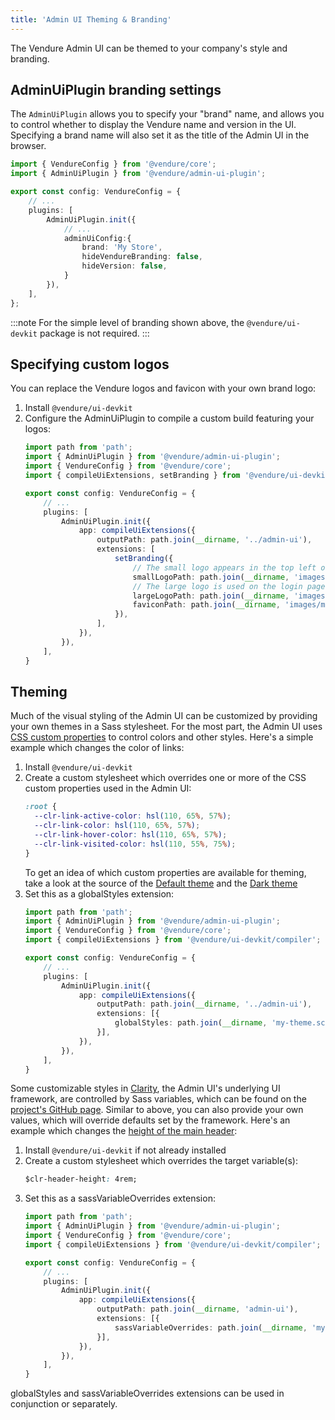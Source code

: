 ```yaml
---
title: 'Admin UI Theming & Branding'
---
```


The Vendure Admin UI can be themed to your company's style and branding.
    
## AdminUiPlugin branding settings

The `AdminUiPlugin` allows you to specify your "brand" name, and allows you to control whether to display the Vendure name and version in the UI. Specifying a brand name will also set it as the title of the Admin UI in the browser.

```ts title="src/vendure-config.ts"
import { VendureConfig } from '@vendure/core';
import { AdminUiPlugin } from '@vendure/admin-ui-plugin';

export const config: VendureConfig = {
    // ...
    plugins: [
        AdminUiPlugin.init({
            // ...
            adminUiConfig:{
                brand: 'My Store',
                hideVendureBranding: false,
                hideVersion: false,
            }
        }),
    ],
};
```

:::note
For the simple level of branding shown above, the `@vendure/ui-devkit` package is not required.
:::

## Specifying custom logos

You can replace the Vendure logos and favicon with your own brand logo:

1. Install `@vendure/ui-devkit`
2. Configure the AdminUiPlugin to compile a custom build featuring your logos:
    ```ts title="src/vendure-config.ts"
    import path from 'path';
    import { AdminUiPlugin } from '@vendure/admin-ui-plugin';
    import { VendureConfig } from '@vendure/core';
    import { compileUiExtensions, setBranding } from '@vendure/ui-devkit/compiler';
    
    export const config: VendureConfig = {
        // ...
        plugins: [
            AdminUiPlugin.init({
                app: compileUiExtensions({
                    outputPath: path.join(__dirname, '../admin-ui'),
                    extensions: [
                        setBranding({
                            // The small logo appears in the top left of the screen  
                            smallLogoPath: path.join(__dirname, 'images/my-logo-sm.png'),
                            // The large logo is used on the login page  
                            largeLogoPath: path.join(__dirname, 'images/my-logo-lg.png'),
                            faviconPath: path.join(__dirname, 'images/my-favicon.ico'),
                        }),
                    ],
                }),
            }),
        ],
    }
    ```

## Theming

Much of the visual styling of the Admin UI can be customized by providing your own themes in a Sass stylesheet. For the most part, the Admin UI uses [CSS custom properties](https://developer.mozilla.org/en-US/docs/Web/CSS/--*) to control colors and other styles. Here's a simple example which changes the color of links:

1. Install `@vendure/ui-devkit`
2. Create a custom stylesheet which overrides one or more of the CSS custom properties used in the Admin UI:
    ```css title="my-theme.scss"
    :root {
      --clr-link-active-color: hsl(110, 65%, 57%);
      --clr-link-color: hsl(110, 65%, 57%);
      --clr-link-hover-color: hsl(110, 65%, 57%);
      --clr-link-visited-color: hsl(110, 55%, 75%);
    }
    ```
   To get an idea of which custom properties are available for theming, take a look at the source of the [Default theme](https://github.com/vendure-ecommerce/vendure/tree/master/packages/admin-ui/src/lib/static/styles/theme/default.scss) and the [Dark theme](https://github.com/vendure-ecommerce/vendure/tree/master/packages/admin-ui/src/lib/static/styles/theme/dark.scss)
3. Set this as a globalStyles extension:   
    ```ts title="src/vendure-config.ts"
    import path from 'path';
    import { AdminUiPlugin } from '@vendure/admin-ui-plugin';
    import { VendureConfig } from '@vendure/core';
    import { compileUiExtensions } from '@vendure/ui-devkit/compiler';
    
    export const config: VendureConfig = {
        // ...
        plugins: [
            AdminUiPlugin.init({
                app: compileUiExtensions({
                    outputPath: path.join(__dirname, '../admin-ui'),
                    extensions: [{
                        globalStyles: path.join(__dirname, 'my-theme.scss')
                    }],
                }),
            }),
        ],
    }
    ```

Some customizable styles in [Clarity](https://clarity.design/), the Admin UI's underlying UI framework, are controlled by Sass variables, which can be found on the [project's GitHub page](https://github.com/vmware-clarity/ng-clarity/blob/689a572344149aea90df1676eae04479795754f3/projects/angular/src/utils/_variables.clarity.scss). Similar to above, you can also provide your own values, which will override defaults set by the framework. Here's an example which changes the [height of the main header](https://github.com/vmware-clarity/ng-clarity/blob/689a572344149aea90df1676eae04479795754f3/projects/angular/src/layout/main-container/_variables.header.scss#L10):

1. Install `@vendure/ui-devkit` if not already installed
2. Create a custom stylesheet which overrides the target variable(s):
    ```css title="my-variables.scss"
    $clr-header-height: 4rem;
    ```
3. Set this as a sassVariableOverrides extension:
    ```ts title="src/vendure-config.ts"
    import path from 'path';
    import { AdminUiPlugin } from '@vendure/admin-ui-plugin';
    import { VendureConfig } from '@vendure/core';
    import { compileUiExtensions } from '@vendure/ui-devkit/compiler';

    export const config: VendureConfig = {
        // ...
        plugins: [
            AdminUiPlugin.init({
                app: compileUiExtensions({
                    outputPath: path.join(__dirname, 'admin-ui'),
                    extensions: [{
                        sassVariableOverrides: path.join(__dirname, 'my-variables.scss')
                    }],
                }),
            }),
        ],
    }
    ```

globalStyles and sassVariableOverrides extensions can be used in conjunction or separately.

